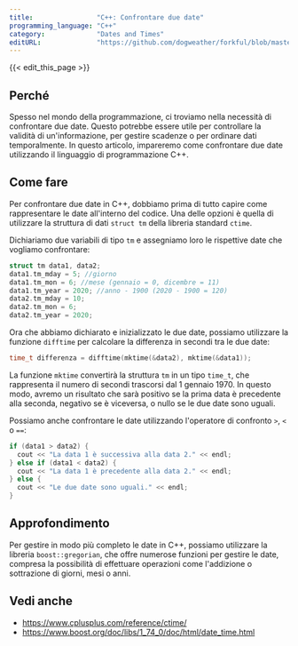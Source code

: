 ```yaml
---
title:                "C++: Confrontare due date"
programming_language: "C++"
category:             "Dates and Times"
editURL:              "https://github.com/dogweather/forkful/blob/master/content/it/cpp/comparing-two-dates.md"
---
```


{{< edit_this_page >}}

## Perché

Spesso nel mondo della programmazione, ci troviamo nella necessità di confrontare due date. Questo potrebbe essere utile per controllare la validità di un'informazione, per gestire scadenze o per ordinare dati temporalmente. In questo articolo, impareremo come confrontare due date utilizzando il linguaggio di programmazione C++.

## Come fare

Per confrontare due date in C++, dobbiamo prima di tutto capire come rappresentare le date all'interno del codice. Una delle opzioni è quella di utilizzare la struttura di dati `struct tm` della libreria standard `ctime`.

Dichiariamo due variabili di tipo `tm` e assegniamo loro le rispettive date che vogliamo confrontare:

```C++
struct tm data1, data2;
data1.tm_mday = 5; //giorno
data1.tm_mon = 6; //mese (gennaio = 0, dicembre = 11)
data1.tm_year = 2020; //anno - 1900 (2020 - 1900 = 120)
data2.tm_mday = 10;
data2.tm_mon = 6;
data2.tm_year = 2020;
```

Ora che abbiamo dichiarato e inizializzato le due date, possiamo utilizzare la funzione `difftime` per calcolare la differenza in secondi tra le due date:

```C++
time_t differenza = difftime(mktime(&data2), mktime(&data1));
```

La funzione `mktime` convertirà la struttura `tm` in un tipo `time_t`, che rappresenta il numero di secondi trascorsi dal 1 gennaio 1970. In questo modo, avremo un risultato che sarà positivo se la prima data è precedente alla seconda, negativo se è viceversa, o nullo se le due date sono uguali.

Possiamo anche confrontare le date utilizzando l'operatore di confronto `>`, `<` o `==`:

```C++
if (data1 > data2) {
  cout << "La data 1 è successiva alla data 2." << endl;
} else if (data1 < data2) {
  cout << "La data 1 è precedente alla data 2." << endl;
} else {
  cout << "Le due date sono uguali." << endl;
}
```

## Approfondimento

Per gestire in modo più completo le date in C++, possiamo utilizzare la libreria `boost::gregorian`, che offre numerose funzioni per gestire le date, compresa la possibilità di effettuare operazioni come l'addizione o sottrazione di giorni, mesi o anni.

## Vedi anche

- https://www.cplusplus.com/reference/ctime/
- https://www.boost.org/doc/libs/1_74_0/doc/html/date_time.html